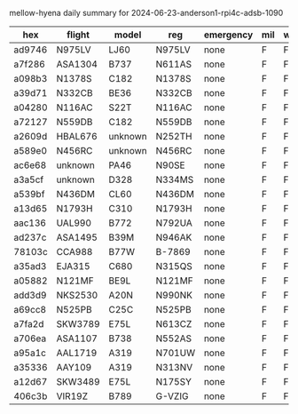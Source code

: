 mellow-hyena daily summary for 2024-06-23-anderson1-rpi4c-adsb-1090

|hex|flight|model|reg|emergency|mil|weirdo|
|--|--|--|--|--|--|--|
|ad9746|N975LV|LJ60|N975LV|none|F|F|
|a7f286|ASA1304|B737|N611AS|none|F|F|
|a098b3|N1378S|C182|N1378S|none|F|F|
|a39d71|N332CB|BE36|N332CB|none|F|F|
|a04280|N116AC|S22T|N116AC|none|F|F|
|a72127|N559DB|C182|N559DB|none|F|F|
|a2609d|HBAL676|unknown|N252TH|none|F|F|
|a589e0|N456RC|unknown|N456RC|none|F|F|
|ac6e68|unknown|PA46|N90SE|none|F|F|
|a3a5cf|unknown|D328|N334MS|none|F|F|
|a539bf|N436DM|CL60|N436DM|none|F|F|
|a13d65|N1793H|C310|N1793H|none|F|F|
|aac136|UAL990|B772|N792UA|none|F|F|
|ad237c|ASA1495|B39M|N946AK|none|F|F|
|78103c|CCA988|B77W|B-7869|none|F|F|
|a35ad3|EJA315|C680|N315QS|none|F|F|
|a05882|N121MF|BE9L|N121MF|none|F|F|
|add3d9|NKS2530|A20N|N990NK|none|F|F|
|a69cc8|N525PB|C25C|N525PB|none|F|F|
|a7fa2d|SKW3789|E75L|N613CZ|none|F|F|
|a706ea|ASA1107|B738|N552AS|none|F|F|
|a95a1c|AAL1719|A319|N701UW|none|F|F|
|a35336|AAY109|A319|N313NV|none|F|F|
|a12d67|SKW3489|E75L|N175SY|none|F|F|
|406c3b|VIR19Z|B789|G-VZIG|none|F|F|
